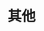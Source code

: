 ---
title: "其他"
layout: other
hidden: true
type: other
summary: 历史文章按照年月归档.
url: /tech/other
menu:
  main:
    title: 架构文档
    parent: tech
    params:
      icon: fa-brands fa-readme
catalog: 其他
---